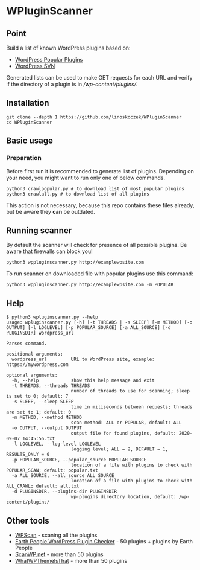 # WPluginScanner

## Point

Build a list of known WordPress plugins based on:
* [WordPress Popular Plugins](https://wordpress.org/plugins/browse/popular/)
* [WordPress SVN](https://plugins.svn.wordpress.org/)

Generated lists can be used to make GET requests for each URL and verify if the directory of a plugin is in _/wp-content/plugins/_.

## Installation

```
git clone --depth 1 https://github.com/linoskoczek/WPluginScanner
cd WPluginScanner
```

## Basic usage

### Preparation

Before first run it is recommended to generate list of plugins. Depending on your need, you might want to run only one of below commands.
```
python3 crawlpopular.py # to download list of most popular plugins
python3 crawlall.py # to download list of all plugins
```
This action is not necessary, because this repo contains these files already, but be aware they **can** be outdated. 

## Running scanner

By default the scanner will check for presence of all possible plugins. Be aware that firewalls can block you!

```
python3 wppluginscanner.py http://examplewpsite.com
```

To run scanner on downloaded file with popular plugins use this command:
```
python3 wppluginscanner.py http://examplewpsite.com -m POPULAR
```

## Help
```
$ python3 wpluginscanner.py --help     
usage: wpluginscanner.py [-h] [-t THREADS | -s SLEEP] [-m METHOD] [-o OUTPUT] [-l LOGLEVEL] [-p POPULAR_SOURCE] [-a ALL_SOURCE] [-d PLUGINSDIR] wordpress_url

Parses command.

positional arguments:
  wordpress_url         URL to WordPress site, example: https://mywordpress.com

optional arguments:
  -h, --help            show this help message and exit
  -t THREADS, --threads THREADS
                        number of threads to use for scanning; sleep is set to 0; default: 7
  -s SLEEP, --sleep SLEEP
                        time in miliseconds between requests; threads are set to 1; default: 0
  -m METHOD, --method METHOD
                        scan method: ALL or POPULAR, default: ALL
  -o OUTPUT, --output OUTPUT
                        output file for found plugins, default: 2020-09-07 14:45:56.txt
  -l LOGLEVEL, --log-level LOGLEVEL
                        logging level; ALL = 2, DEFAULT = 1, RESULTS_ONLY = 0
  -p POPULAR_SOURCE, --popular_source POPULAR_SOURCE
                        location of a file with plugins to check with POPULAR_SCAN; default: popular.txt
  -a ALL_SOURCE, --all_source ALL_SOURCE
                        location of a file with plugins to check with ALL_CRAWL; default: all.txt
  -d PLUGINSDIR, --plugins-dir PLUGINSDIR
                        wp-plugins directory location, default: /wp-content/plugins/
```


## Other tools

* [WPScan](https://github.com/wpscanteam/wpscan) - scaning all the plugins
* [Earth People WordPress Plugin Checker](https://wppluginchecker.earthpeople.se/) - 50 plugins + plugins by Earth People
* [ScanWP.net](https://scanwp.net/) - more than 50 plugins
* [WhatWPThemeIsThat](https://whatwpthemeisthat.com/top-plugins.html) - more than 50 plugins
